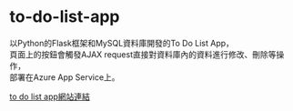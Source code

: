# to-do-list-app
以Python的Flask框架和MySQL資料庫開發的To Do List App，
<br>
頁面上的按鈕會觸發AJAX request直接對資料庫內的資料進行修改、刪除等操作，
<br>
部署在Azure App Service上。

[to do list app網站連結](https://to-do-list-app.azurewebsites.net/)
